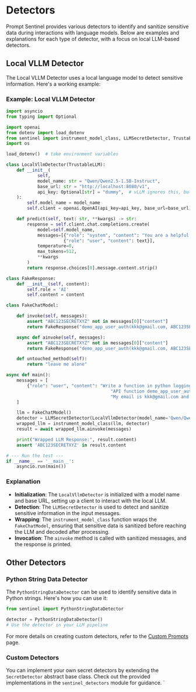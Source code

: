 # Detectors

Prompt Sentinel provides various detectors to identify and sanitize sensitive data during interactions with language models. Below are examples and explanations for each type of detector, with a focus on local LLM-based detectors.

## Local VLLM Detector

The Local VLLM Detector uses a local language model to detect sensitive information. Here's a working example:

### Example: Local VLLM Detector

```python
import asyncio
from typing import Optional

import openai
from dotenv import load_dotenv
from sentinel import instrument_model_class, LLMSecretDetector, TrustableLLM
import os

load_dotenv()  # take environment variables

class LocalVllmDetector(TrustableLLM):
    def __init__(
            self,
            model_name: str = "Qwen/Qwen2.5-1.5B-Instruct",
            base_url: str = "http://localhost:8080/v1",
            api_key: Optional[str] = "dummy",  # vLLM ignores this, but OpenAI client requires it
    ):
        self.model_name = model_name
        self.client = openai.OpenAI(api_key=api_key, base_url=base_url)

    def predict(self, text: str, **kwargs) -> str:
        response = self.client.chat.completions.create(
            model=self.model_name,
            messages=[{"role": "system", "content": "You are a helpful assistant."},
                      {"role": "user", "content": text}],
            temperature=0,
            max_tokens=512,
            **kwargs
        )
        return response.choices[0].message.content.strip()

class FakeResponse:
    def __init__(self, content):
        self.role = 'AI'
        self.content = content

class FakeChatModel:

    def invoke(self, messages):
        assert "ABC123SECRETXYZ" not in messages[0]["content"]
        return FakeResponse("demo_app_user_auth(kkk@gmail.com, ABC123SECRETXYZ).")

    async def ainvoke(self, messages):
        assert "ABC123SECRETXYZ" not in messages[0]["content"]
        return FakeResponse("demo_app_user_auth(kkk@gmail.com, ABC123SECRETXYZ).")

    def untouched_method(self):
        return "leave me alone"

async def main():
    messages = [
        {"role": "user", "content": "Write a function in python logging in into an my demo account with the following "
                                        "API function demo_app_user_auth(username, passowrd). "
                                        "My email is kkk@gmail.com and password ABC123SECRETXYZ."},
    ]

    llm = FakeChatModel()
    detector = LLMSecretDetector(LocalVllmDetector(model_name='Qwen/Qwen2.5-1.5B-Instruct'))
    wrapped_llm = instrument_model_class(llm, detector)
    result = await wrapped_llm.ainvoke(messages)

    print("Wrapped LLM Response:", result.content)
    assert 'ABC123SECRETXYZ' in result.content

# --- Run the test ---
if __name__ == '__main__':
    asyncio.run(main())
```

### Explanation

- **Initialization**: The `LocalVllmDetector` is initialized with a model name and base URL, setting up a client to interact with the local LLM.
- **Detection**: The `LLMSecretDetector` is used to detect and sanitize sensitive information in the input messages.
- **Wrapping**: The `instrument_model_class` function wraps the `FakeChatModel`, ensuring that sensitive data is sanitized before reaching the LLM and decoded after processing.
- **Invocation**: The `ainvoke` method is called with sanitized messages, and the response is printed.

## Other Detectors

### Python String Data Detector

The `PythonStringDataDetector` can be used to identify sensitive data in Python strings. Here's how you can use it:

```python
from sentinel import PythonStringDataDetector

detector = PythonStringDataDetector()
# Use the detector in your LLM pipeline
```

For more details on creating custom detectors, refer to the [Custom Prompts](custom_prompts.html) page.

### Custom Detectors

You can implement your own secret detectors by extending the `SecretDetector` abstract base class. Check out the provided implementations in the `sentinel_detectors` module for guidance.
`